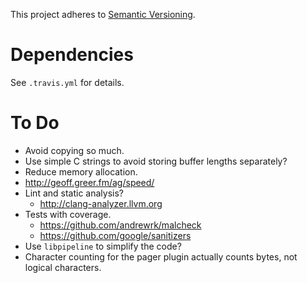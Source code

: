 This project adheres to [Semantic Versioning](http://semver.org).

# Dependencies #

See `.travis.yml` for details.

# To Do #

- Avoid copying so much.
- Use simple C strings to avoid storing buffer lengths separately?
- Reduce memory allocation.
- http://geoff.greer.fm/ag/speed/
- Lint and static analysis?
  - http://clang-analyzer.llvm.org
- Tests with coverage.
  - https://github.com/andrewrk/malcheck
  - https://github.com/google/sanitizers
- Use `libpipeline` to simplify the code?
- Character counting for the pager plugin actually counts bytes, not logical characters.
